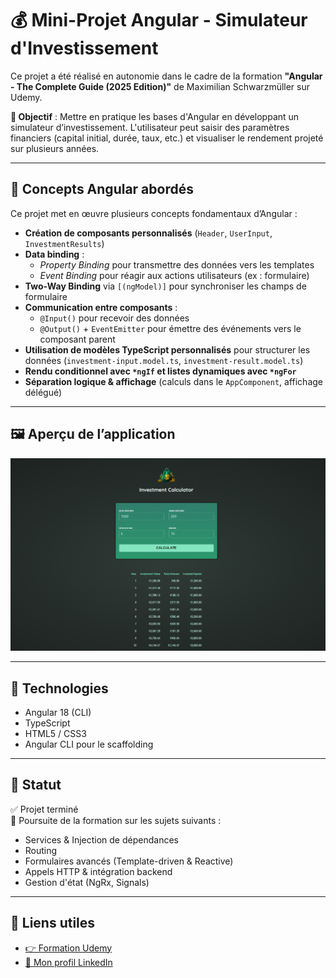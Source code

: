 # 💰 Mini-Projet Angular - Simulateur d'Investissement

Ce projet a été réalisé en autonomie dans le cadre de la formation **"Angular - The Complete Guide (2025 Edition)"** de Maximilian Schwarzmüller sur Udemy.

**🎯 Objectif** : Mettre en pratique les bases d'Angular en développant un simulateur d’investissement. L'utilisateur peut saisir des paramètres financiers (capital initial, durée, taux, etc.) et visualiser le rendement projeté sur plusieurs années.

---

## 🧠 Concepts Angular abordés

Ce projet met en œuvre plusieurs concepts fondamentaux d’Angular :

- **Création de composants personnalisés** (`Header`, `UserInput`, `InvestmentResults`)
- **Data binding** :
  - *Property Binding* pour transmettre des données vers les templates
  - *Event Binding* pour réagir aux actions utilisateurs (ex : formulaire)
- **Two-Way Binding** via `[(ngModel)]` pour synchroniser les champs de formulaire
- **Communication entre composants** :
  - `@Input()` pour recevoir des données
  - `@Output()` + `EventEmitter` pour émettre des événements vers le composant parent
- **Utilisation de modèles TypeScript personnalisés** pour structurer les données (`investment-input.model.ts`, `investment-result.model.ts`)
- **Rendu conditionnel avec `*ngIf` et listes dynamiques avec `*ngFor`**
- **Séparation logique & affichage** (calculs dans le `AppComponent`, affichage délégué)

---

## 🖼️ Aperçu de l’application

![Aperçu du projet](public/screenshot.png)

---

## 🧰 Technologies

- Angular 18 (CLI)
- TypeScript
- HTML5 / CSS3
- Angular CLI pour le scaffolding

---

## 🚧 Statut

✅ Projet terminé  
🧭 Poursuite de la formation sur les sujets suivants :
- Services & Injection de dépendances
- Routing
- Formulaires avancés (Template-driven & Reactive)
- Appels HTTP & intégration backend
- Gestion d'état (NgRx, Signals)

---

## 🔗 Liens utiles

- [👉 Formation Udemy](https://www.udemy.com/course/the-complete-guide-to-angular-2/)
- [👤 Mon profil LinkedIn](https://www.linkedin.com/in/kevin-maldonado-km)
